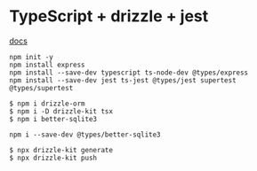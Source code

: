 # TypeScript + drizzle + jest

[docs](../readme.md)

```
npm init -y
npm install express
npm install --save-dev typescript ts-node-dev @types/express
npm install --save-dev jest ts-jest @types/jest supertest @types/supertest
```

```
$ npm i drizzle-orm
$ npm i -D drizzle-kit tsx
$ npm i better-sqlite3
```

```
npm i --save-dev @types/better-sqlite3
```

```
$ npx drizzle-kit generate
$ npx drizzle-kit push
```
